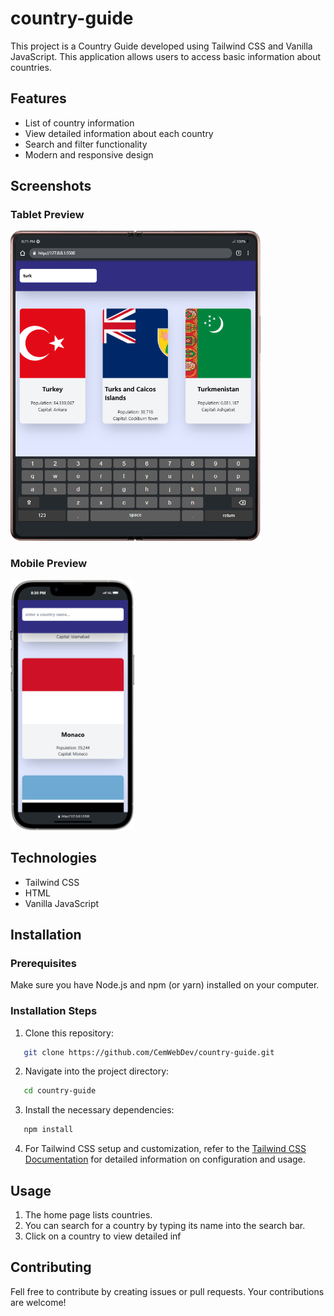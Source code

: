# country-guide

This project is a Country Guide developed using Tailwind CSS and Vanilla JavaScript. This application allows users to access basic information about countries.

## Features

- List of country information
- View detailed information about each country
- Search and filter functionality
- Modern and responsive design

## Screenshots

### Tablet Preview

<img src='./design/tablet-design.png' width='400' height='auto'/>

### Mobile Preview

<img src='./design/mobile-design.png' width='auto' height='400'/>

## Technologies

- Tailwind CSS
- HTML
- Vanilla JavaScript

## Installation

### Prerequisites

Make sure you have Node.js and npm (or yarn) installed on your computer.

### Installation Steps

1. Clone this repository:

```bash
   git clone https://github.com/CemWebDev/country-guide.git
```

2. Navigate into the project directory:

```bash
   cd country-guide
```

3. Install the necessary dependencies:

```bash
   npm install
```

4. For Tailwind CSS setup and customization, refer to the [Tailwind CSS Documentation](https://tailwindcss.com/docs) for detailed information on configuration and usage.

## Usage

1. The home page lists countries.
2. You can search for a country by typing its name into the search bar.
3. Click on a country to view detailed inf


## Contributing

Fell free to contribute by creating issues or pull requests. Your contributions are welcome! 